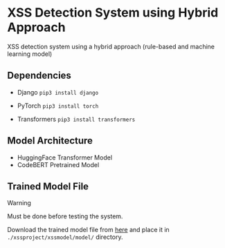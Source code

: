 # XSS Detection System using Hybrid Approach
XSS detection system using a hybrid approach (rule-based and machine learning model)

## Dependencies
- Django `pip3 install django`

- PyTorch `pip3 install torch`

- Transformers `pip3 install transformers`

## Model Architecture
- HuggingFace Transformer Model
- CodeBERT Pretrained Model

## Trained Model File
> [!WARNING]
> Must be done before testing the system.

Download the trained model file from [here](https://drive.google.com/file/d/1XXDSSaY8iewYtdQcT2DVDo71bgP37kMe "Model File") and place it in `./xssproject/xssmodel/model/` directory.
